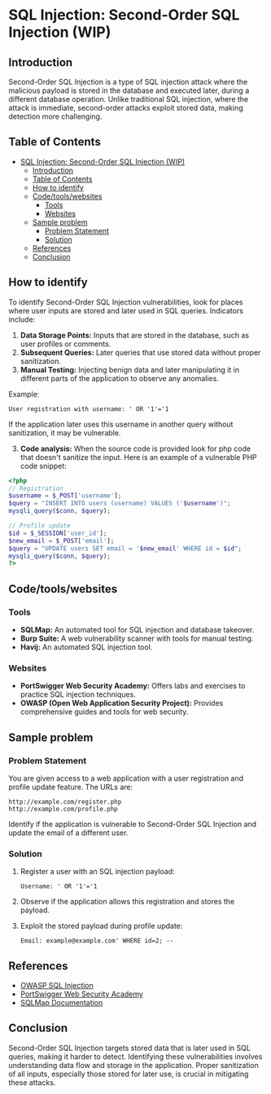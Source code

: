 
# SQL Injection: Second-Order SQL Injection (WIP)

## Introduction

Second-Order SQL Injection is a type of SQL injection attack where the malicious payload is stored in the database and executed later, during a different database operation. Unlike traditional SQL injection, where the attack is immediate, second-order attacks exploit stored data, making detection more challenging.

## Table of Contents

- [SQL Injection: Second-Order SQL Injection (WIP)](#sql-injection-second-order-sql-injection-wip)
  - [Introduction](#introduction)
  - [Table of Contents](#table-of-contents)
  - [How to identify](#how-to-identify)
  - [Code/tools/websites](#codetoolswebsites)
    - [Tools](#tools)
    - [Websites](#websites)
  - [Sample problem](#sample-problem)
    - [Problem Statement](#problem-statement)
    - [Solution](#solution)
  - [References](#references)
  - [Conclusion](#conclusion)

## How to identify

To identify Second-Order SQL Injection vulnerabilities, look for places where user inputs are stored and later used in SQL queries. Indicators include:

1. **Data Storage Points:** Inputs that are stored in the database, such as user profiles or comments.
2. **Subsequent Queries:** Later queries that use stored data without proper sanitization.
3. **Manual Testing:** Injecting benign data and later manipulating it in different parts of the application to observe any anomalies.

Example:
```plaintext
User registration with username: ' OR '1'='1
```
If the application later uses this username in another query without sanitization, it may be vulnerable.



3. **Code analysis:** When the source code is provided look for php code that doesn't sanitize the input.
Here is an example of a vulnerable PHP code snippet:
```php
<?php
// Registration
$username = $_POST['username'];
$query = "INSERT INTO users (username) VALUES ('$username')";
mysqli_query($conn, $query);

// Profile update
$id = $_SESSION['user_id'];
$new_email = $_POST['email'];
$query = "UPDATE users SET email = '$new_email' WHERE id = $id";
mysqli_query($conn, $query);
?>
```
## Code/tools/websites

### Tools
- **SQLMap:** An automated tool for SQL injection and database takeover.
- **Burp Suite:** A web vulnerability scanner with tools for manual testing.
- **Havij:** An automated SQL injection tool.

### Websites
- **PortSwigger Web Security Academy:** Offers labs and exercises to practice SQL injection techniques.
- **OWASP (Open Web Application Security Project):** Provides comprehensive guides and tools for web security.

## Sample problem

### Problem Statement
You are given access to a web application with a user registration and profile update feature. The URLs are:
```plaintext
http://example.com/register.php
http://example.com/profile.php
```
Identify if the application is vulnerable to Second-Order SQL Injection and update the email of a different user.

### Solution
1. Register a user with an SQL injection payload:
   ```plaintext
   Username: ' OR '1'='1
   ```

2. Observe if the application allows this registration and stores the payload.

3. Exploit the stored payload during profile update:
   ```plaintext
   Email: example@example.com' WHERE id=2; --
   ```

## References

- [OWASP SQL Injection](https://owasp.org/www-community/attacks/SQL_Injection)
- [PortSwigger Web Security Academy](https://portswigger.net/web-security/sql-injection/second-order)
- [SQLMap Documentation](https://sqlmap.org/)

## Conclusion

Second-Order SQL Injection targets stored data that is later used in SQL queries, making it harder to detect. Identifying these vulnerabilities involves understanding data flow and storage in the application. Proper sanitization of all inputs, especially those stored for later use, is crucial in mitigating these attacks.